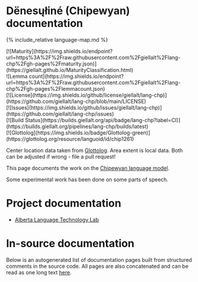 # Dënesųłiné (Chipewyan) documentation

<div class="twocolumn map" markdown="1">

{% include_relative language-map.md %}

<div class="badges" markdown="1">
[![Maturity](https://img.shields.io/endpoint?url=https%3A%2F%2Fraw.githubusercontent.com%2Fgiellalt%2Flang-chp%2Fgh-pages%2Fmaturity.json)](https://giellalt.github.io/MaturityClassification.html) <br/>
![Lemma count](https://img.shields.io/endpoint?url=https%3A%2F%2Fraw.githubusercontent.com%2Fgiellalt%2Flang-chp%2Fgh-pages%2Flemmacount.json) <br/>
[![License](https://img.shields.io/github/license/giellalt/lang-chp)](https://github.com/giellalt/lang-chp/blob/main/LICENSE) <br/>
[![Issues](https://img.shields.io/github/issues/giellalt/lang-chp)](https://github.com/giellalt/lang-chp/issues) <br/>
[![Build Status](https://builds.giellalt.org/api/badge/lang-chp?label=CI)](https://builds.giellalt.org/pipelines/lang-chp/builds/latest) <br/>
[![Glottolog](https://img.shields.io/badge/Glottolog-green)](https://glottolog.org/resource/languoid/id/chip1261)
</div>

Center location data taken from [Glottolog](https://glottolog.org/). Area extent is local data. Both can be adjusted if wrong - file a pull request!

</div>

This page documents the work on the [Chipewyan language model](https://github.com/giellalt/lang-chp).

Some experimental work has been done on some parts of speech.

# Project documentation

* [Alberta Language Technology Lab](http://altlab.artsrn.ualberta.ca/)

# In-source documentation

Below is an autogenerated list of documentation pages built from structured comments in the source code. All pages are also concatenated and can be read as one long text [here](chp.md).
